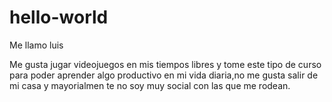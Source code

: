 # hello-world

Me llamo luis

Me gusta jugar videojuegos en mis tiempos libres y tome este tipo de curso para poder aprender algo productivo en mi vida diaria,no me gusta salir de mi casa y mayorialmen te no soy muy social con las que me rodean.
